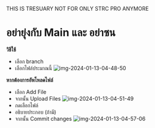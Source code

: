 THIS IS TRESUARY NOT FOR ONLY STRC PRO ANYMORE
# อย่ายุ่งกับ Main และ อย่าซน 
**วิธีใช้**
- เลือก branch
- เลือกไฟล์ประมาณนี้
![img-2024-01-13-04-48-50](https://github.com/EnterpriseA1/STRC-PRO/assets/128221757/c65ff5ca-0881-456e-97c4-f397296020af)

**หากต้องการอัพโหลดไฟล์**
- เลือก Add File
- จากนั้น Upload Files
![img-2024-01-13-04-51-49](https://github.com/EnterpriseA1/STRC-PRO/assets/128221757/0633399d-e867-475f-8437-d8549ff8db77)
- กดเลือกไฟล์
- อธิบายประกอบ (ถ้ามี)
- จากนั้น Commit changes
![img-2024-01-13-04-57-06](https://github.com/EnterpriseA1/STRC-PRO/assets/128221757/3dc42136-e043-487f-ba73-501a48739281)
